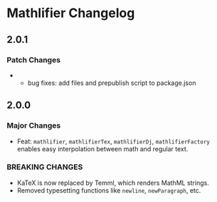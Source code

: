 # Mathlifier Changelog

## 2.0.1

### Patch Changes

- - bug fixes: add files and prepublish script to package.json

## 2.0.0

### Major Changes

- Feat: `mathlifier`, `mathlifierTex`, `mathlifierDj`, `mathlifierFactory`
  enables easy interpolation between math and regular text.

### BREAKING CHANGES

- KaTeX is now replaced by Temml, which renders MathML strings.
- Removed typesetting functions like `newline`, `newParagraph`, etc.

